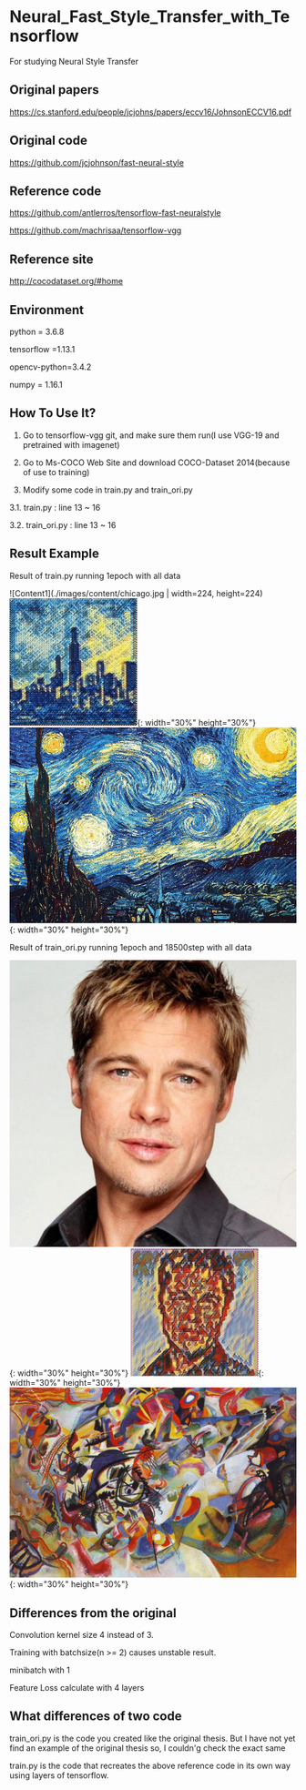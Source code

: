 # Neural_Fast_Style_Transfer_with_Tensorflow
For studying Neural Style Transfer

## Original papers

https://cs.stanford.edu/people/jcjohns/papers/eccv16/JohnsonECCV16.pdf

## Original code

https://github.com/jcjohnson/fast-neural-style

## Reference code

https://github.com/antlerros/tensorflow-fast-neuralstyle

https://github.com/machrisaa/tensorflow-vgg

## Reference site

http://cocodataset.org/#home

## Environment

python = 3.6.8

tensorflow =1.13.1

opencv-python=3.4.2

numpy = 1.16.1

## How To Use It?

1. Go to tensorflow-vgg git, and make sure them run(I use VGG-19 and pretrained with imagenet)

2. Go to Ms-COCO Web Site and download COCO-Dataset 2014(because of use to training)

3. Modify some code in train.py and train_ori.py

  3.1. train.py : line 13 ~ 16

  3.2. train_ori.py : line 13 ~ 16

## Result Example

Result of train.py running 1epoch with all data

![Content1](./images/content/chicago.jpg | width=224, height=224)
![Test1](./example/starry_night_crop.jpg_82782.jpg){: width="30%" height="30%"}
![Style1](./images/styles/starry_night_crop.jpg){: width="30%" height="30%"}

Result of train_ori.py running 1epoch and 18500step with all data


![Content2](./images/content/brad_pitt.jpg){: width="30%" height="30%"}
![Test2](./example/composition_vii.jpg_1_18500.jpg){: width="30%" height="30%"}
![Style2](./images/styles/composition_vii.jpg){: width="30%" height="30%"}



## Differences from the original

Convolution kernel size 4 instead of 3.

Training with batchsize(n >= 2) causes unstable result.

minibatch with 1

Feature Loss calculate with 4 layers


## What differences of two code

train_ori.py is the code you created like the original thesis. But I have not yet find an example of the original thesis so, I couldn'g check the exact same 

train.py is the code that recreates the above reference code in its own way using layers of tensorflow.
